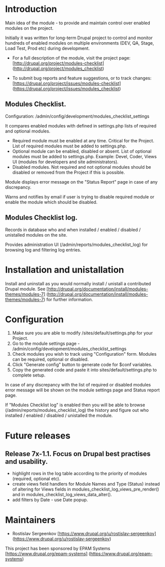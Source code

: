 # Introduction

Main idea of the module - to provide and maintain control over enabled modules
on the project.

Initially it was written for long-term Drupal project to control and monitor
hundreds of enabled modules on multiple environments
(DEV, QA, Stage, Load Test, Prod etc) during development.

 * For a full description of the module, visit the project page:
 [http://drupal.org/project/modules-checklist]
 (http://drupal.org/project/modules_checklist)

 * To submit bug reports and feature suggestions, or to track changes:
 [https://drupal.org/project/issues/modules-checklist]
 (https://drupal.org/project/issues/modules_checklist)

## Modules Checklist.

Configuration: /admin/config/development/modules_checklist_settings

It compares enabled modules with defined in settings.php
lists of required and optional modules.

 - Required module must be enabled at any time. Critical for the Project.
 List of required modules must be added to settings.php.
 - Optional module can be enabled, disabled or absent.
 List of optional modules must be added to settings.php.
 Example: Devel, Coder, Views UI
 (modules for developers and site administrators).
 - Disabled modules. Not required and not optional modules should be disabled
 or removed from the Project if this is possible.

Module displays error message on the "Status Report" page
in case of any discrepancy.

Warns and notifies by email if user is trying to disable required module
or enable the module which should be disabled.

## Modules Checklist log.

Records in database who and when installed / enabled / disabled / unistalled
modules on the site.

Provides administration UI (/admin/reports/modules_checklist_log)
for browsing log and filtering log entries.

# Installation and unistallation

Install and uninstall as you would normally install / unistall
a contributed Drupal module.
See [http://drupal.org/documentation/install/modules-themes/modules-7]
(http://drupal.org/documentation/install/modules-themes/modules-7)
for further information.

# Configuration

 1. Make sure you are able to modify /sites/default/settings.php
 for your Project.
 2. Go to the module settings page -
 /admin/config/development/modules_checklist_settings
 3. Check modules you wish to track using "Configuration" form.
 Modules can be required, optional or disabled.
 4. Click "Generate config" button to generate code for $conf variables.
 5. Copy the generated code and paste it into sites/default/settings.php
 to complete setup.

In case of any discrepancy with the list of required or disabled modules
error message will be shown on the module settings page and Status report page.

If "Modules Checklist log" is enabled then you will be able to browse
(/admin/reports/modules_checklist_log) the history and figure out
who installed / enabled / disabled / unistalled the module.

# Future releases

## Release 7x-1.1. Focus on Drupal best practises and usability.

 - highlight rows in the log table according to the priority of modules
 (required, optional etc).
 - create views field handlers for Module Names and Type (Status) instead of
 altering for Views fields in modules_checklist_log_views_pre_render() and in
 modules_checklist_log_views_data_alter().
 - add filters by Date - use Date popup.

# Maintainers

 * Rostislav Sergeenkov [https://www.drupal.org/u/rostislav-sergeenkov]
 (https://www.drupal.org/u/rostislav-sergeenkov)

This project has been sponsored by EPAM Systems
[https://www.drupal.org/epam-systems] (https://www.drupal.org/epam-systems)
